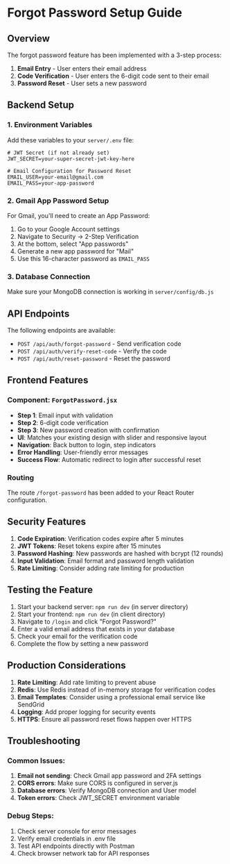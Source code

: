 # Forgot Password Setup Guide

## Overview

The forgot password feature has been implemented with a 3-step process:

1. **Email Entry** - User enters their email address
2. **Code Verification** - User enters the 6-digit code sent to their email
3. **Password Reset** - User sets a new password

## Backend Setup

### 1. Environment Variables

Add these variables to your `server/.env` file:

```env
# JWT Secret (if not already set)
JWT_SECRET=your-super-secret-jwt-key-here

# Email Configuration for Password Reset
EMAIL_USER=your-email@gmail.com
EMAIL_PASS=your-app-password
```

### 2. Gmail App Password Setup

For Gmail, you'll need to create an App Password:

1. Go to your Google Account settings
2. Navigate to Security → 2-Step Verification
3. At the bottom, select "App passwords"
4. Generate a new app password for "Mail"
5. Use this 16-character password as `EMAIL_PASS`

### 3. Database Connection

Make sure your MongoDB connection is working in `server/config/db.js`

## API Endpoints

The following endpoints are available:

- `POST /api/auth/forgot-password` - Send verification code
- `POST /api/auth/verify-reset-code` - Verify the code
- `POST /api/auth/reset-password` - Reset the password

## Frontend Features

### Component: `ForgotPassword.jsx`

- **Step 1**: Email input with validation
- **Step 2**: 6-digit code verification
- **Step 3**: New password creation with confirmation
- **UI**: Matches your existing design with slider and responsive layout
- **Navigation**: Back button to login, step indicators
- **Error Handling**: User-friendly error messages
- **Success Flow**: Automatic redirect to login after successful reset

### Routing

The route `/forgot-password` has been added to your React Router configuration.

## Security Features

1. **Code Expiration**: Verification codes expire after 5 minutes
2. **JWT Tokens**: Reset tokens expire after 15 minutes
3. **Password Hashing**: New passwords are hashed with bcrypt (12 rounds)
4. **Input Validation**: Email format and password length validation
5. **Rate Limiting**: Consider adding rate limiting for production

## Testing the Feature

1. Start your backend server: `npm run dev` (in server directory)
2. Start your frontend: `npm run dev` (in client directory)
3. Navigate to `/login` and click "Forgot Password?"
4. Enter a valid email address that exists in your database
5. Check your email for the verification code
6. Complete the flow by setting a new password

## Production Considerations

1. **Rate Limiting**: Add rate limiting to prevent abuse
2. **Redis**: Use Redis instead of in-memory storage for verification codes
3. **Email Templates**: Consider using a professional email service like SendGrid
4. **Logging**: Add proper logging for security events
5. **HTTPS**: Ensure all password reset flows happen over HTTPS

## Troubleshooting

### Common Issues:

1. **Email not sending**: Check Gmail app password and 2FA settings
2. **CORS errors**: Make sure CORS is configured in server.js
3. **Database errors**: Verify MongoDB connection and User model
4. **Token errors**: Check JWT_SECRET environment variable

### Debug Steps:

1. Check server console for error messages
2. Verify email credentials in .env file
3. Test API endpoints directly with Postman
4. Check browser network tab for API responses
